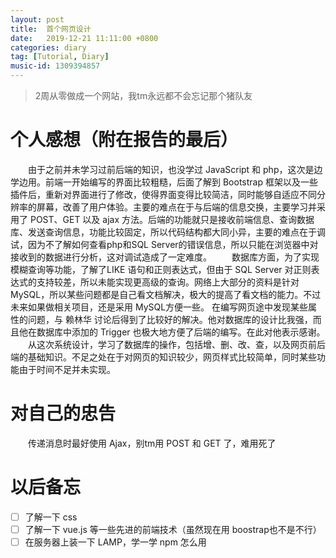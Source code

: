 ```yaml
---
layout: post
title:  首个网页设计
date:   2019-12-21 11:11:00 +0800
categories: diary
tag: [Tutorial, Diary]
music-id: 1309394857
---
```




>2周从零做成一个网站，我tm永远都不会忘记那个猪队友

<!-- more -->

# 个人感想（附在报告的最后）

&emsp;&emsp;由于之前并未学习过前后端的知识，也没学过 JavaScript 和 php，这次是边学边用。前端一开始编写的界面比较粗糙，后面了解到 Bootstrap 框架以及一些插件后，重新对界面进行了修改，使得界面变得比较简洁，同时能够自适应不同分辨率的屏幕，改善了用户体验。主要的难点在于与后端的信息交换，主要学习并采用了 POST、GET 以及 ajax 方法。后端的功能就只是接收前端信息、查询数据库、发送查询信息，功能比较固定，所以代码结构都大同小异，主要的难点在于调试，因为不了解如何查看php和SQL Server的错误信息，所以只能在浏览器中对接收到的数据进行分析，这对调试造成了一定难度。
&emsp;&emsp;数据库方面，为了实现模糊查询等功能，了解了LIKE 语句和正则表达式，但由于 SQL Server 对正则表达式的支持较差，所以未能实现更高级的查询。网络上大部分的资料是针对 MySQL，所以某些问题都是自己看文档解决，极大的提高了看文档的能力。不过未来如果做相关项目，还是采用 MySQL方便一些。
在编写网页途中发现某些属性的问题，与 赖林华 讨论后得到了比较好的解决。他对数据库的设计比我强，而且他在数据库中添加的 Trigger 也极大地方便了后端的编写。在此对他表示感谢。
&emsp;&emsp;从这次系统设计，学习了数据库的操作，包括增、删、改、查，以及网页前后端的基础知识。不足之处在于对网页的知识较少，网页样式比较简单，同时某些功能由于时间不足并未实现。



# 对自己的忠告

&emsp;&emsp;传递消息时最好使用 Ajax，别tm用 POST 和 GET 了，难用死了



# 以后备忘

* [ ] 了解一下 css
* [ ] 了解一下 vue.js 等一些先进的前端技术（虽然现在用 boostrap也不是不行）
* [ ] 在服务器上装一下 LAMP，学一学 npm 怎么用